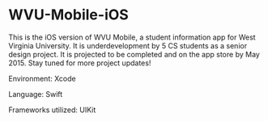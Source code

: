 # WVU-Mobile-iOS

This is the iOS version of WVU Mobile, a student information app for West Virginia University. It is underdevelopment by 5 CS students as a senior design project. It is projected to be completed and on the app store by May 2015. Stay tuned for more project updates!



Environment: Xcode

Language: Swift

Frameworks utilized: UIKit
